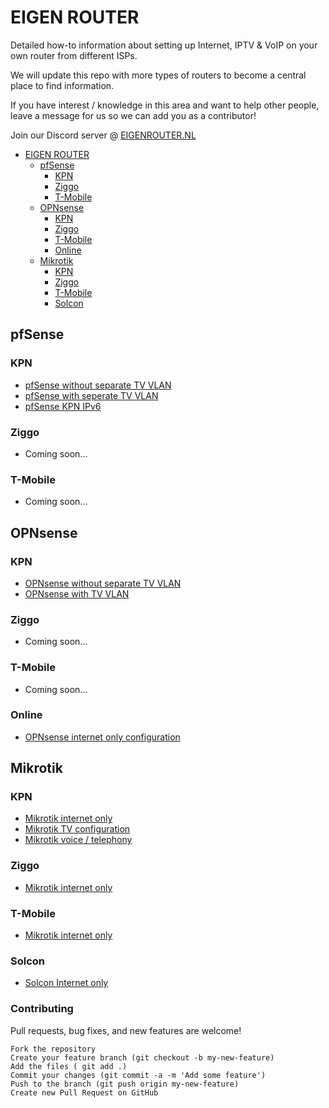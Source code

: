 # EIGEN ROUTER

Detailed how-to information about setting up Internet, IPTV & VoIP on your own router from different ISPs.

We will update this repo with more types of routers to become a central place to find information.

If you have interest / knowledge in this area and want to help other people, leave a message for us so we can add you as a contributor!

Join our Discord server @ [EIGENROUTER.NL](https://discord.gg/jfwsQUgU9e)

- [EIGEN ROUTER](#eigen-router)
  - [pfSense](#pfsense)
    - [KPN](#kpn)
    - [Ziggo](#ziggo)
    - [T-Mobile](#t-mobile)
  - [OPNsense](#opnsense)
    - [KPN](#kpn-1)
    - [Ziggo](#ziggo-1)
    - [T-Mobile](#t-mobile-1)
    - [Online](#online)
  - [Mikrotik](#mikrotik)
    - [KPN](#kpn-2)
    - [Ziggo](#ziggo-2)
    - [T-Mobile](#t-mobile-2)
    - [Solcon](#solcon)
  

## pfSense

### KPN
* [pfSense without separate TV VLAN](guides/pfsense/KPN/pfSense-without-vlan.md)
* [pfSense with seperate TV VLAN](guides/pfsense/KPN/pfSense-with-vlan.md)
* [pfSense KPN IPv6](guides/pfsense/KPN/pfSense-ipv6.md)

### Ziggo
* Coming soon...

### T-Mobile
* Coming soon...

## OPNsense

### KPN
* [OPNsense without separate TV VLAN](guides/opnsense/KPN/opnsense-without-vlan.md)
* [OPNsense with TV VLAN](guides/opnsense/KPN/opnsense-with-vlan.md)

### Ziggo
* Coming soon...

### T-Mobile
* Coming soon...

### Online
* [OPNsense internet only configuration](guides/opnsense/Online/opnsense-internet-only.md)

## Mikrotik

### KPN
* [Mikrotik internet only](guides/mikrotik/KPN/Mikrotik-Internet-only.md)
* [Mikrotik TV configuration](guides/mikrotik/KPN/Mikrotik-tv-settings.md)
* [Mikrotik voice / telephony](guides/mikrotik/KPN/Mikrotik-voice-telephony.md)

### Ziggo
* [Mikrotik internet only](guides/mikrotik/Ziggo/Mikrotik-internet-only.md)

### T-Mobile
* [Mikrotik internet only](guides/mikrotik/T-Mobile/Mikrotik-Internet-only.md)

### Solcon
* [Solcon Internet only](guides/mikrotik/Solcon/Internet-only.md)


### Contributing
Pull requests, bug fixes, and new features are welcome!

```
Fork the repository
Create your feature branch (git checkout -b my-new-feature)
Add the files ( git add .)
Commit your changes (git commit -a -m 'Add some feature')
Push to the branch (git push origin my-new-feature)
Create new Pull Request on GitHub
```
